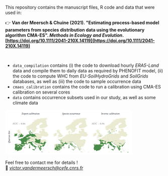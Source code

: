 This repository contains the manuscript files, R code and data that were used in:

👉 **Van der Meersch & Chuine (2021). "Estimating process-based model parameters from species distribution data using the evolutionary algorithm CMA-ES". *Methods in Ecology and Evolution*. [https://doi.org/10.1111/2041-210X.14119](https://doi.org/10.1111/2041-210X.14119)**  

&nbsp; 

* `data_compilation` contains (i) the code to download hourly _ERA5-Land_ data and compile them to daily data as required by PHENOFIT model, (ii) the code to compute WHC from _EU-SoilHydroGrids_ and _SoilGrids_ databases, as well as (iii) the code to sample occurrence data  
* `cmaes_calibration` contains the code to run a calibration using CMA-ES calibration on several cores
* `data` contains occurrence subsets used in our study, as well as some climate data

<img src="https://github.com/vvandermeersch/inverse_calibration/blob/main/example.png" width="80%">

Feel free to contact me for details !  
:email: *victor.vandermeersch@cefe.cnrs.fr*

